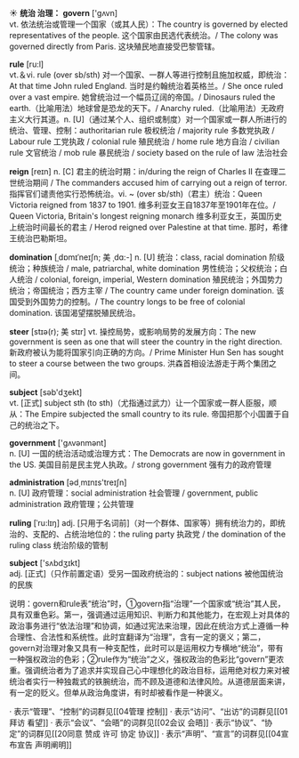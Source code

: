 ☀ <span class="category">**统治 治理：**</span>
<span class="vocabulary">**govern**</span> ['ɡʌvn]  
<span class="definition">vt. 依法统治或管理一个国家（或其人民）：</span>The country is governed by elected representatives of the people. 这个国家由民选代表统治。/ The colony was governed directly from Paris. 这块殖民地直接受巴黎管辖。

<span class="vocabulary">**rule**</span> [ru:l]  
<span class="definition">vt.＆vi. rule (over sb/sth) 对一个国家、一群人等进行控制且施加权威，即统治：</span>At that time John ruled England. 当时是约翰统治着英格兰。/ She once ruled over a vast empire. 她曾统治过一个幅员辽阔的帝国。/ Dinosaurs ruled the earth.（比喻用法）地球曾是恐龙的天下。/ Anarchy ruled.（比喻用法）无政府主义大行其道。<span class="definition">n. [U]（通过某个人、组织或制度）对一个国家或一群人所进行的统治、管理、控制：</span>authoritarian rule 极权统治 / majority rule 多数党执政 / Labour rule 工党执政 / colonial rule 殖民统治 / home rule 地方自治 / civilian rule 文官统治 / mob rule 暴民统治 / society based on the rule of law 法治社会
           
<span class="vocabulary">**reign**</span> [reɪn]
<span class="definition">n. [C] 君主的统治时期：</span>in/during the reign of Charles II 在查理二世统治期间 / The commanders accused him of carrying out a reign of terror. 指挥官们谴责他实行恐怖统治。<span class="definition">vi. ~ (over sb/sth)（君主）统治：</span>Queen Victoria reigned from 1837 to 1901. 维多利亚女王自1837年至1901年在位。/ Queen Victoria, Britain's longest reigning monarch 维多利亚女王，英国历史上统治时间最长的君主 / Herod reigned over Palestine at that time. 那时，希律王统治巴勒斯坦。
                      
<span class="vocabulary">**domination**</span> [ˌdɒmɪˈneɪʃn; 美 ˌdɑ:-]
<span class="definition">n. [U] 统治：</span>class, racial domination 阶级统治；种族统治 / male, patriarchal, white domination 男性统治；父权统治；白人统治 / colonial, foreign, imperial, Western domination 殖民统治；外国势力统治；帝国统治；西方主宰 / The country came under foreign domination. 该国受到外国势力的控制。/ The country longs to be free of colonial domination. 该国渴望摆脱殖民统治。

<span class="vocabulary">**steer**</span> [stɪə(r); 美 stɪr]
<span class="definition">vt. 操控局势，或影响局势的发展方向：</span>The new government is seen as one that will steer the country in the right direction. 新政府被认为能将国家引向正确的方向。/ Prime Minister Hun Sen has sought to steer a course between the two groups. 洪森首相设法游走于两个集团之间。

<span class="vocabulary">**subject**</span> [səb'dӡekt]  
<span class="definition">vt. [正式] subject sth (to sth)（尤指通过武力）让一个国家或一群人臣服，顺从：</span>The Empire subjected the small country to its rule. 帝国把那个小国置于自己的统治之下。

<span class="vocabulary">**government**</span> ['ɡʌvənmənt]  
<span class="definition">n. [U] 一国的统治活动或治理方式：</span>The Democrats are now in government in the US. 美国目前是民主党人执政。/ strong government 强有力的政府管理

<span class="vocabulary">**administration**</span> [əd͵mɪnɪs'treɪʃn]  
<span class="definition">n. [U] 政府管理：</span>social administration 社会管理 / government, public administration 政府管理；公共管理
           
<span class="vocabulary">**ruling**</span> [ˈru:lɪŋ]
<span class="definition">adj. [只用于名词前]（对一个群体、国家等）拥有统治力的，即统治的、支配的、占统治地位的：</span>the ruling party 执政党 / the domination of the ruling class 统治阶级的管制

<span class="vocabulary">**subject**</span> ['sʌbdӡɪkt]  
<span class="definition">adj. [正式]（只作前置定语）受另一国政府统治的：</span>subject nations 被他国统治的民族

说明：govern和rule表“统治”时，①govern指“治理”一个国家或“统治”其人民，具有双重色彩。第一，强调通过运用知识、判断力和其他能力，在宏观上对具体的政治事务进行“依法治理”和协调，如通过宪法来治理，因此在统治方式上遵循一种合理性、合法性和系统性。此时宜翻译为“治理”，含有一定的褒义；第二，govern对治理对象又具有一种支配性，此时可以是运用权力专横地“统治”，带有一种强权政治的色彩；②rule作为“统治”之义，强权政治的色彩比“govern”更浓重。强调统治者为了追求并实现自己心中理想化的政治目标，运用绝对权力来对被统治者实行一种独裁式的铁腕统治，而不顾及道德和法律风险。从道德层面来讲，有一定的贬义。但单从政治角度讲，有时却被看作是一种褒义。

· 表示“管理”、“控制”的词群见[[04管理 控制]]
· 表示“访问”、“出访”的词群见[[01拜访 看望]]
· 表示“会议”、“会晤”的词群见[[02会议 会晤]]
· 表示“协议”、“协定”的词群见[[20同意 赞成 许可 协定 协议]]
· 表示“声明”、“宣言”的词群见[[04宣布宣告 声明阐明]]
